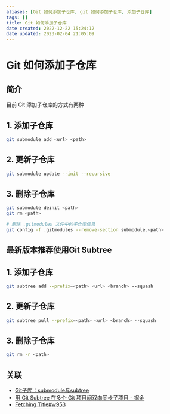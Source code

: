 ```yaml
---
aliases: [Git 如何添加子仓库, git 如何添加子仓库, 添加子仓库]
tags: []
title: Git 如何添加子仓库
date created: 2022-12-22 15:24:12
date updated: 2023-02-04 21:05:09
---
```


# Git 如何添加子仓库

## 简介

目前 Git 添加子仓库的方式有两种

## 1. 添加子仓库

```bash
git submodule add <url> <path>
```

## 2. 更新子仓库

```bash
git submodule update --init --recursive
```

## 3. 删除子仓库

```bash
git submodule deinit <path>
git rm <path>

# 删除 .gitmodules 文件中的子仓库信息
git config -f .gitmodules --remove-section submodule.<path>
```

## 最新版本推荐使用Git Subtree

## 1. 添加子仓库

```bash
git subtree add --prefix=<path> <url> <branch> --squash
```

## 2. 更新子仓库

```bash
git subtree pull --prefix=<path> <url> <branch> --squash
```

## 3. 删除子仓库

```bash
git rm -r <path>
```

## 关联

- [Git子库：submodule与subtree](https://juejin.cn/post/7077775905888124941)
- [用 Git Subtree 在多个 Git 项目间双向同步子项目 - 掘金](https://juejin.cn/post/6844903762176262157)
- [Fetching Title#w953](https://www.jianshu.com/p/d42d330bfead)
